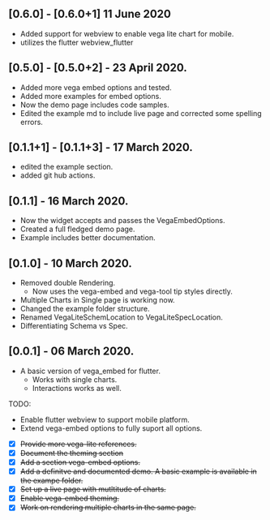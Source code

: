 ## [0.6.0] - [0.6.0+1] 11 June 2020

- Added support for webview to enable vega lite chart for mobile.
- utilizes the flutter webview_flutter

## [0.5.0] - [0.5.0+2] - 23 April 2020.

- Added more vega embed options and tested.
- Added more examples for embed options.
- Now the demo page includes code samples.
- Edited the example md to include live page and corrected some spelling errors.

## [0.1.1+1] - [0.1.1+3] - 17 March 2020.

- edited the example section.
- added git hub actions.

## [0.1.1] - 16 March 2020.

- Now the widget accepts and passes the VegaEmbedOptions.
- Created a full fledged demo page.
- Example includes better documentation.

## [0.1.0] - 10 March 2020.

- Removed double Rendering.
  - Now uses the vega-embed and vega-tool tip styles directly.
- Multiple Charts in Single page is working now.
- Changed the example folder structure.
- Renamed VegaLiteSchemLocation to VegaLiteSpecLocation.
- Differentiating Schema vs Spec.

## [0.0.1] - 06 March 2020.

- A basic version of vega_embed for flutter.
  - Works with single charts.
  - Interactions works as well.

TODO:

- Enable flutter webview to support mobile platform.
- Extend vega-embed options to fully suport all options.
- [x] ~~Provide more vega-lite references.~~
- [x] ~~Document the theming section~~
- [x] ~~Add a section vega-embed options.~~
- [x] ~~Add a definitve and documented demo. A basic example is available in the exampe folder.~~
- [x] ~~Set up a live page with mutltitude of charts.~~
- [x] ~~Enable vega-embed theming.~~
- [x] ~~Work on rendering multiple charts in the same page.~~
